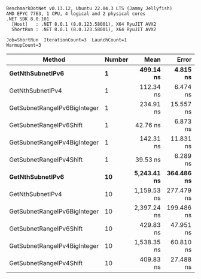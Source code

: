 ```

BenchmarkDotNet v0.13.12, Ubuntu 22.04.3 LTS (Jammy Jellyfish)
AMD EPYC 7763, 1 CPU, 4 logical and 2 physical cores
.NET SDK 8.0.101
  [Host]   : .NET 8.0.1 (8.0.123.58001), X64 RyuJIT AVX2
  ShortRun : .NET 8.0.1 (8.0.123.58001), X64 RyuJIT AVX2

Job=ShortRun  IterationCount=3  LaunchCount=1  
WarmupCount=3  

```
| Method                       | Number | Mean        | Error      | StdDev    | Min         | Max         | Gen0   | Allocated |
|----------------------------- |------- |------------:|-----------:|----------:|------------:|------------:|-------:|----------:|
| **GetNthSubnetIPv6**             | **1**      |   **499.14 ns** |   **4.815 ns** |  **0.264 ns** |   **498.87 ns** |   **499.39 ns** | **0.0076** |     **696 B** |
| GetNthSubnetIPv4             | 1      |   112.34 ns |   6.474 ns |  0.355 ns |   111.93 ns |   112.57 ns | 0.0019 |     160 B |
| GetSubnetRangeIPv6BigInteger | 1      |   234.91 ns |  15.557 ns |  0.853 ns |   234.18 ns |   235.85 ns | 0.0050 |     432 B |
| GetSubnetRangeIPv6Shift      | 1      |    42.76 ns |   6.873 ns |  0.377 ns |    42.37 ns |    43.12 ns | 0.0019 |     160 B |
| GetSubnetRangeIPv4BigInteger | 1      |   142.31 ns |  11.831 ns |  0.649 ns |   141.81 ns |   143.04 ns | 0.0024 |     208 B |
| GetSubnetRangeIPv4Shift      | 1      |    39.53 ns |   6.289 ns |  0.345 ns |    39.14 ns |    39.81 ns | 0.0021 |     176 B |
| **GetNthSubnetIPv6**             | **10**     | **5,243.41 ns** | **364.486 ns** | **19.979 ns** | **5,220.37 ns** | **5,256.03 ns** | **0.0839** |    **7336 B** |
| GetNthSubnetIPv4             | 10     | 1,159.53 ns | 277.479 ns | 15.210 ns | 1,150.11 ns | 1,177.08 ns | 0.0191 |    1600 B |
| GetSubnetRangeIPv6BigInteger | 10     | 2,397.24 ns | 199.486 ns | 10.935 ns | 2,384.64 ns | 2,404.17 ns | 0.0496 |    4320 B |
| GetSubnetRangeIPv6Shift      | 10     |   429.83 ns |  47.951 ns |  2.628 ns |   427.16 ns |   432.41 ns | 0.0191 |    1600 B |
| GetSubnetRangeIPv4BigInteger | 10     | 1,538.35 ns |  60.810 ns |  3.333 ns | 1,535.96 ns | 1,542.16 ns | 0.0248 |    2080 B |
| GetSubnetRangeIPv4Shift      | 10     |   409.83 ns |  27.488 ns |  1.507 ns |   408.58 ns |   411.51 ns | 0.0210 |    1760 B |
